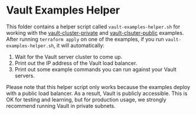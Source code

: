 # Vault Examples Helper

This folder contains a helper script called `vault-examples-helper.sh` for working with the 
[vault-cluster-private](https://github.com/gruntwork-io/terraform-consul-azure/examples/vault-cluster-private) and [vault-clsuter-public](https://github.com/gruntwork-io/terraform-consul-azure/examples/vault-cluster-public) 
examples. After running `terraform apply` on one of the examples, if you run  `vault-examples-helper.sh`, it will 
automatically:

1. Wait for the Vault server cluster to come up.
1. Print out the IP address of the Vault load balancer.
1. Print out some example commands you can run against your Vault servers.

Please note that this helper script only works because the examples deploy with a public load balancer.
As a result, Vault is publicly accessible. This is OK for testing and learning, but for production usage, we strongly 
recommend running Vault in private subnets.
